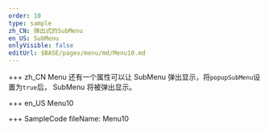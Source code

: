 ```yaml
---
order: 10
type: sample
zh_CN: 弹出式的SubMenu
en_US: SubMenu
onlyVisible: false
editUrl: $BASE/pages/menu/md/Menu10.md
---
```


+++ zh_CN
Menu 还有一个属性可以让 SubMenu 弹出显示，将<Code>popupSubMenu</Code>设置为<Code>true</Code>后，
SubMenu 将被弹出显示。

+++ en_US
Menu10

+++ SampleCode
fileName: Menu10
